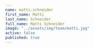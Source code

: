 ```yaml
---
name: matti-schneider
first_name: Matti
last_name: Schneider
full_name: Matti Schneider
image: "../assets/img/team/matti.jpg"
active: false
published: true
---
```

